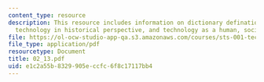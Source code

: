 ```yaml
---
content_type: resource
description: This resource includes information on dictionary defination of technology,
  technology in historical perspective, and technology as a human, social product.
file: https://ol-ocw-studio-app-qa.s3.amazonaws.com/courses/sts-001-technology-in-american-history-spring-2006/e1c2a55b8329905eccfc6f8c17117bb4_02_13.pdf
file_type: application/pdf
resourcetype: Document
title: 02_13.pdf
uid: e1c2a55b-8329-905e-ccfc-6f8c17117bb4
---
```

